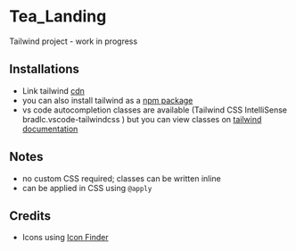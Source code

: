 # Tea_Landing
Tailwind project - work in progress

## Installations
- Link tailwind [cdn](https://cdnjs.com/libraries/tailwindcss)
- you can also install tailwind as a [npm package](https://tailwindcss.com/)
- vs code autocompletion classes are available (Tailwind CSS IntelliSense
bradlc.vscode-tailwindcss
) but you can view classes on [tailwind documentation](https://tailwindcss.com/docs)

## Notes
- no custom CSS required; classes can be written inline
- can be applied in CSS using ```@apply```

## Credits
- Icons using [Icon Finder](https://www.iconfinder.com/)
